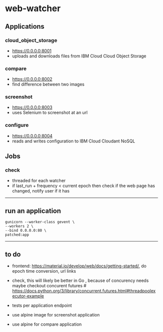 # web-watcher

## Applications

### cloud_object_storage

- https://0.0.0.0:8001
- uploads and downloads files from IBM Cloud Cloud Object Storage

### compare

- https://0.0.0.0:8002
- find difference between two images

### screenshot

- https://0.0.0.0:8003
- uses Selenium to screenshot at an url

### configure

- https://0.0.0.0:8004
- reads and writes configuration to IBM Cloud Cloudant NoSQL

## Jobs

### check

- threaded for each watcher
- if last_run + frequency < current epoch then check if the web page has changed, notify user if it has

---

## run an application

    gunicorn --worker-class gevent \
    --workers 2 \
    --bind 0.0.0.0:80 \
    patched:app

---

## to do

- frontend: https://material.io/develop/web/docs/getting-started/, do epoch time conversion, url links

- check, this will likely be better in Go , because of concurency needs maybe checkout concurent futures # https://docs.python.org/3/library/concurrent.futures.html#threadpoolexecutor-example
- tests per application endpoint
- use alpine image for screenshot application
- use alpine for compare application
